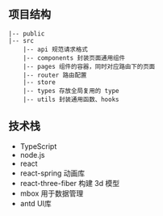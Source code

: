 ## 项目结构
```
|-- public
|-- src
    |-- api 规范请求格式
    |-- components 封装页面通用组件
    |-- pages 组件的容器，同时对应路由下的页面
    |-- router 路由配置
    |-- store
    |-- types 存放全局复用的 type
    |-- utils 封装通用函数、hooks
```

## 技术栈

* TypeScript
* node.js
* react
* react-spring 动画库
* react-three-fiber 构建 3d 模型
* mbox 用于数据管理
* antd UI库
